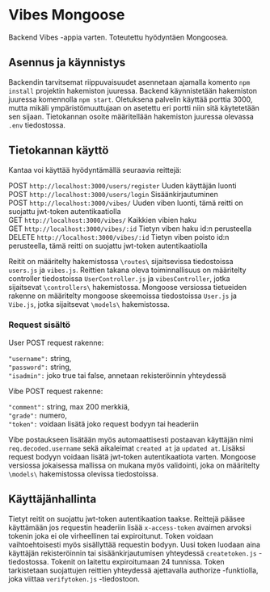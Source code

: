 # Vibes Mongoose

Backend Vibes -appia varten. Toteutettu hyödyntäen Mongoosea.

## Asennus ja käynnistys

Backendin tarvitsemat riippuvaisuudet asennetaan ajamalla komento `npm install` projektin hakemiston juuressa. Backend käynnistetään hakemiston juuressa komennolla `npm start`. Oletuksena palvelin käyttää porttia 3000, mutta mikäli ympäristömuuttujaan on asetettu eri portti niin sitä käytetetään sen sijaan. Tietokannan osoite määritellään hakemiston juuressa olevassa `.env` tiedostossa.

## Tietokannan käyttö

Kantaa voi käyttää hyödyntämällä seuraavia reittejä:

POST `http://localhost:3000/users/register` Uuden käyttäjän luonti</br>
POST `http://localhost:3000/users/login` Sisäänkirjautuminen</br>
POST `http://localhost:3000/vibes/` Uuden viben luonti, tämä reitti on suojattu jwt-token autentikaatiolla</br>
GET `http://localhost:3000/vibes/` Kaikkien vibien haku</br>
GET `http://localhost:3000/vibes/:id` Tietyn viben haku id:n perusteella</br>
DELETE `http://localhost:3000/vibes/:id` Tietyn viben poisto id:n perusteella, tämä reitti on suojattu jwt-token autentikaatiolla</br> 

Reitit on määritelty hakemistossa `\routes\` sijaitsevissa tiedostoissa `users.js` ja `vibes.js`.
Reittien takana oleva toiminnallisuus on määritelty controller tiedostoissa `UserController.js` ja `vibesController`, jotka sijaitsevat `\controllers\` hakemistossa.
Mongoose versiossa tietueiden rakenne on määritelty mongoose skeemoissa tiedostoissa `User.js` ja `Vibe.js`, jotka sijaitsevat `\models\` hakemistossa.

### Request sisältö

User POST request rakenne:

`"username":` string,</br>
`"password":` string,</br>
`"isadmin":` joko true tai false, annetaan rekisteröinnin yhteydessä</br>

Vibe POST request rakenne:

`"comment":` string, max 200 merkkiä,</br>
`"grade":` numero,</br>
`"token":` voidaan lisätä joko request bodyyn tai headeriin

Vibe postaukseen lisätään myös automaattisesti postaavan käyttäjän nimi `req.decoded.username` sekä aikaleimat `created at` ja `updated at`.
Lisäksi request bodyyn voidaan lisätä jwt-token autentikaatiota varten.
Mongoose versiossa jokaisessa mallissa on mukana myös validointi, joka on määritelty `\models\` hakemistossa olevissa tiedostoissa.

## Käyttäjänhallinta

Tietyt reitit on suojattu jwt-token autentikaation taakse. Reittejä pääsee käyttämään jos requestin headeriin lisää `x-access-token` avaimen arvoksi tokenin joka ei ole virheellinen tai expiroitunut. Token voidaan vaihtoehtoisesti myös sisällyttää requestin bodyyn. Uusi token luodaan aina käyttäjän rekisteröinnin tai sisäänkirjautumisen yhteydessä `createtoken.js` -tiedostossa. Tokenit on laitettu expiroitumaan 24 tunnissa. Token tarkistetaan suojattujen reittien yhteydessä ajettavalla authorize -funktiolla, joka viittaa `verifytoken.js` -tiedostoon.
